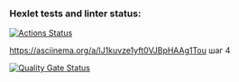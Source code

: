 ### Hexlet tests and linter status:
[![Actions Status](https://github.com/DemExt/python-project-50/actions/workflows/hexlet-check.yml/badge.svg)](https://github.com/DemExt/python-project-50/actions)

https://asciinema.org/a/IJ1kuvze1yft0VJBpHAAg1Tou шаг 4

[![Quality Gate Status](https://sonarcloud.io/api/project_badges/measure?project=DemExt_python-project-50&metric=alert_status)](https://sonarcloud.io/summary/new_code?id=DemExt_python-project-50)